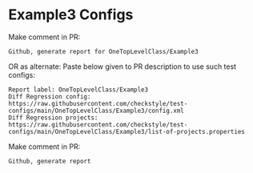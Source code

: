 # Example3 Configs
Make comment in PR:
```
Github, generate report for OneTopLevelClass/Example3
```
OR as alternate:
Paste below given to PR description to use such test configs:
```
Report label: OneTopLevelClass/Example3
Diff Regression config: https://raw.githubusercontent.com/checkstyle/test-configs/main/OneTopLevelClass/Example3/config.xml
Diff Regression projects: https://raw.githubusercontent.com/checkstyle/test-configs/main/OneTopLevelClass/Example3/list-of-projects.properties
```
Make comment in PR:
```
Github, generate report
```
